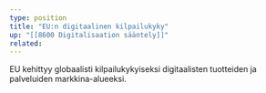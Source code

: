 ```yaml
---
type: position
title: "EU:n digitaalinen kilpailukyky"
up: "[[8600 Digitalisaation sääntely]]"
related:
---
```


EU kehittyy globaalisti kilpailukykyiseksi digitaalisten tuotteiden ja palveluiden markkina-alueeksi.